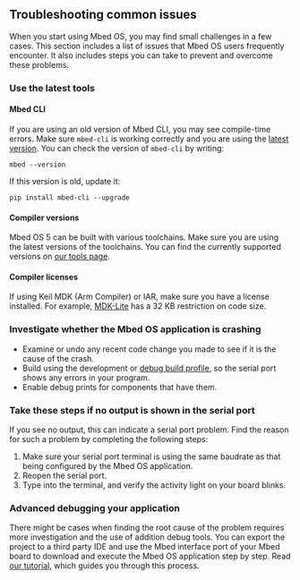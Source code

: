 ## Troubleshooting common issues

When you start using Mbed OS, you may find small challenges in a few cases. This section includes a list of issues that Mbed OS users frequently encounter. It also includes steps you can take to prevent and overcome these problems.

### Use the latest tools

#### Mbed CLI

If you are using an old version of Mbed CLI, you may see compile-time errors. Make sure `mbed-cli` is working correctly and you are using the [latest version](https://github.com/ARMmbed/mbed-cli/releases). You can check the version of `mbed-cli` by writing:

 ```
 mbed --version
 ```

 If this version is old, update it:

 ```
 pip install mbed-cli --upgrade
 ```

#### Compiler versions

Mbed OS 5 can be built with various toolchains. Make sure you are using the latest versions of the toolchains. You can find the currently supported versions on [our tools page](/docs/v5.8/tools/index.html).

#### Compiler licenses

If using Keil MDK (Arm Compiler) or IAR, make sure you have a license installed. For example, [MDK-Lite](http://www.keil.com/arm/mdk.asp) has a 32 KB restriction on code size.

### Investigate whether the Mbed OS application is crashing

- Examine or undo any recent code change you made to see if it is the cause of the crash.
- Build using the development or [debug build profile](/docs/v5.8/tools/build-profiles.html), so the serial port shows any errors in your program.
- Enable debug prints for components that have them.

### Take these steps if no output is shown in the serial port

If you see no output, this can indicate a serial port problem. Find the reason for such a problem by completing the following steps:

1. Make sure your serial port terminal is using the same baudrate as that being configured by the Mbed OS application.
1. Reopen the serial port.
1. Type into the terminal, and verify the activity light on your board blinks.

### Advanced debugging your application

There might be cases when finding the root cause of the problem requires more investigation and the use of addition debug tools. You can export the project to a third party IDE and use the Mbed interface port of your Mbed board to download and execute the Mbed OS application step by step. Read [our tutorial](/docs/v5.8/tutorials/debugging.html), which guides you through this process.

